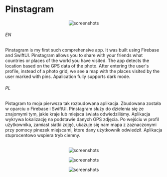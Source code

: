 # Pinstagram

<p align="center">
  <img src="https://user-images.githubusercontent.com/71329150/143686251-4f794950-fa90-4795-9c0a-7ada3c599b68.png" alt="screenshots">
</p>

###### EN
Pinstagram is my first such comprehensive app. It was built using Firebase and SwiftUI. Pinstagram allows you to share with your friends what countries or places of the world you have visited. The app detects the location based on the GPS data of the photo. After entering the user's profile, instead of a photo grid, we see a map with the places visited by the user marked with pins. Apalication fully supports dark mode.

###### PL
Pistagram to moja pierwsza tak rozbudowana aplikacja. Zbudowana została w oparciu o Firebase i SwiftUI. Pinstagram służy do dzielenia się ze znajomymi tym, jakie kraje lub miejsca świata odwiedziliśmy. Aplikacja wykrywa lokalizację na podstawie danych GPS zdjęcia. Po wejściu w profil użytkownika, zamiast siatki zdjęć, ukazuje się nam mapa z zaznaczonymi przy pomocy pinezek miejscami, ktore dany użytkownik odwiedził. Aplikacja stuprocentowo wspiera tryb ciemny.
<br><br>
<p align="center">
  <img src="https://user-images.githubusercontent.com/71329150/143686254-e3cff219-4ea9-470b-98b2-4c1312e9a6a7.png" alt="screenshots">
</p>
<p align="center">
  <img src="https://user-images.githubusercontent.com/71329150/143686256-af2c0a33-ae0c-49ab-843b-d4f2b5ae8e8f.png" alt="screenshots">
</p>
<p align="center">
  <img src="https://user-images.githubusercontent.com/71329150/143686257-eb2de134-77ff-4cab-9cd7-d4562c83f230.png" alt="screenshots">
</p>
